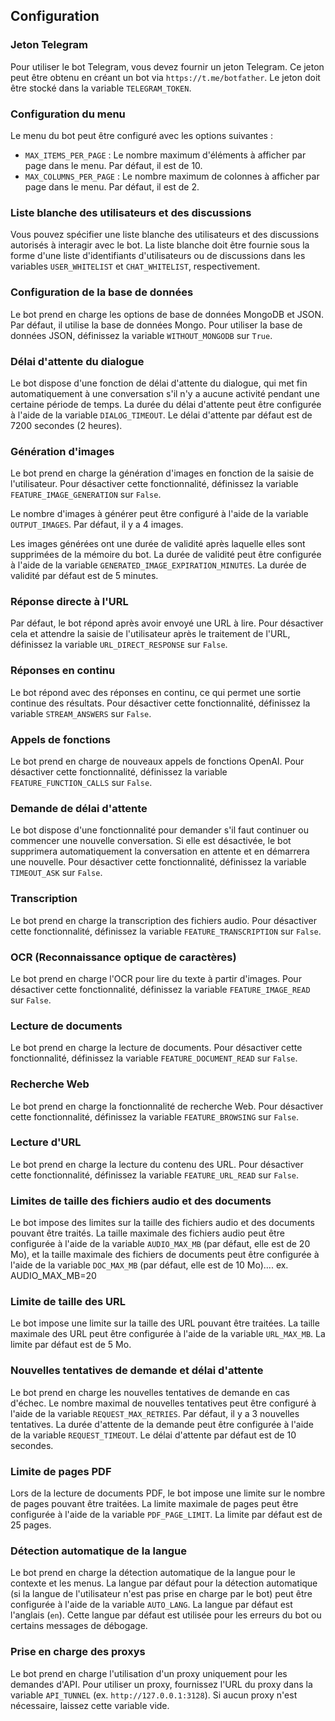 ## Configuration

### Jeton Telegram

Pour utiliser le bot Telegram, vous devez fournir un jeton Telegram. Ce jeton peut être obtenu en créant un bot via `https://t.me/botfather`. Le jeton doit être stocké dans la variable `TELEGRAM_TOKEN`.

### Configuration du menu

Le menu du bot peut être configuré avec les options suivantes :

- `MAX_ITEMS_PER_PAGE` : Le nombre maximum d'éléments à afficher par page dans le menu. Par défaut, il est de 10.
- `MAX_COLUMNS_PER_PAGE` : Le nombre maximum de colonnes à afficher par page dans le menu. Par défaut, il est de 2.

### Liste blanche des utilisateurs et des discussions

Vous pouvez spécifier une liste blanche des utilisateurs et des discussions autorisés à interagir avec le bot. La liste blanche doit être fournie sous la forme d'une liste d'identifiants d'utilisateurs ou de discussions dans les variables `USER_WHITELIST` et `CHAT_WHITELIST`, respectivement.

### Configuration de la base de données

Le bot prend en charge les options de base de données MongoDB et JSON. Par défaut, il utilise la base de données Mongo. Pour utiliser la base de données JSON, définissez la variable `WITHOUT_MONGODB` sur `True`.

### Délai d'attente du dialogue

Le bot dispose d'une fonction de délai d'attente du dialogue, qui met fin automatiquement à une conversation s'il n'y a aucune activité pendant une certaine période de temps. La durée du délai d'attente peut être configurée à l'aide de la variable `DIALOG_TIMEOUT`. Le délai d'attente par défaut est de 7200 secondes (2 heures).

### Génération d'images

Le bot prend en charge la génération d'images en fonction de la saisie de l'utilisateur. Pour désactiver cette fonctionnalité, définissez la variable `FEATURE_IMAGE_GENERATION` sur `False`.

Le nombre d'images à générer peut être configuré à l'aide de la variable `OUTPUT_IMAGES`. Par défaut, il y a 4 images.

Les images générées ont une durée de validité après laquelle elles sont supprimées de la mémoire du bot. La durée de validité peut être configurée à l'aide de la variable `GENERATED_IMAGE_EXPIRATION_MINUTES`. La durée de validité par défaut est de 5 minutes.

### Réponse directe à l'URL

Par défaut, le bot répond après avoir envoyé une URL à lire. Pour désactiver cela et attendre la saisie de l'utilisateur après le traitement de l'URL, définissez la variable `URL_DIRECT_RESPONSE` sur `False`.

### Réponses en continu

Le bot répond avec des réponses en continu, ce qui permet une sortie continue des résultats. Pour désactiver cette fonctionnalité, définissez la variable `STREAM_ANSWERS` sur `False`.

### Appels de fonctions

Le bot prend en charge de nouveaux appels de fonctions OpenAI. Pour désactiver cette fonctionnalité, définissez la variable `FEATURE_FUNCTION_CALLS` sur `False`.

### Demande de délai d'attente

Le bot dispose d'une fonctionnalité pour demander s'il faut continuer ou commencer une nouvelle conversation. Si elle est désactivée, le bot supprimera automatiquement la conversation en attente et en démarrera une nouvelle. Pour désactiver cette fonctionnalité, définissez la variable `TIMEOUT_ASK` sur `False`.

### Transcription

Le bot prend en charge la transcription des fichiers audio. Pour désactiver cette fonctionnalité, définissez la variable `FEATURE_TRANSCRIPTION` sur `False`.

### OCR (Reconnaissance optique de caractères)

Le bot prend en charge l'OCR pour lire du texte à partir d'images. Pour désactiver cette fonctionnalité, définissez la variable `FEATURE_IMAGE_READ` sur `False`.

### Lecture de documents

Le bot prend en charge la lecture de documents. Pour désactiver cette fonctionnalité, définissez la variable `FEATURE_DOCUMENT_READ` sur `False`.

### Recherche Web

Le bot prend en charge la fonctionnalité de recherche Web. Pour désactiver cette fonctionnalité, définissez la variable `FEATURE_BROWSING` sur `False`.

### Lecture d'URL

Le bot prend en charge la lecture du contenu des URL. Pour désactiver cette fonctionnalité, définissez la variable `FEATURE_URL_READ` sur `False`.

### Limites de taille des fichiers audio et des documents

Le bot impose des limites sur la taille des fichiers audio et des documents pouvant être traités. La taille maximale des fichiers audio peut être configurée à l'aide de la variable `AUDIO_MAX_MB` (par défaut, elle est de 20 Mo), et la taille maximale des fichiers de documents peut être configurée à l'aide de la variable `DOC_MAX_MB` (par défaut, elle est de 10 Mo).... ex. AUDIO_MAX_MB=20

### Limite de taille des URL

Le bot impose une limite sur la taille des URL pouvant être traitées. La taille maximale des URL peut être configurée à l'aide de la variable `URL_MAX_MB`. La limite par défaut est de 5 Mo.

### Nouvelles tentatives de demande et délai d'attente

Le bot prend en charge les nouvelles tentatives de demande en cas d'échec. Le nombre maximal de nouvelles tentatives peut être configuré à l'aide de la variable `REQUEST_MAX_RETRIES`. Par défaut, il y a 3 nouvelles tentatives. La durée d'attente de la demande peut être configurée à l'aide de la variable `REQUEST_TIMEOUT`. Le délai d'attente par défaut est de 10 secondes.

### Limite de pages PDF

Lors de la lecture de documents PDF, le bot impose une limite sur le nombre de pages pouvant être traitées. La limite maximale de pages peut être configurée à l'aide de la variable `PDF_PAGE_LIMIT`. La limite par défaut est de 25 pages.

### Détection automatique de la langue

Le bot prend en charge la détection automatique de la langue pour le contexte et les menus. La langue par défaut pour la détection automatique (si la langue de l'utilisateur n'est pas prise en charge par le bot) peut être configurée à l'aide de la variable `AUTO_LANG`. La langue par défaut est l'anglais (`en`). Cette langue par défaut est utilisée pour les erreurs du bot ou certains messages de débogage.

### Prise en charge des proxys

Le bot prend en charge l'utilisation d'un proxy uniquement pour les demandes d'API. Pour utiliser un proxy, fournissez l'URL du proxy dans la variable `API_TUNNEL` (ex. `http://127.0.0.1:3128`). Si aucun proxy n'est nécessaire, laissez cette variable vide.